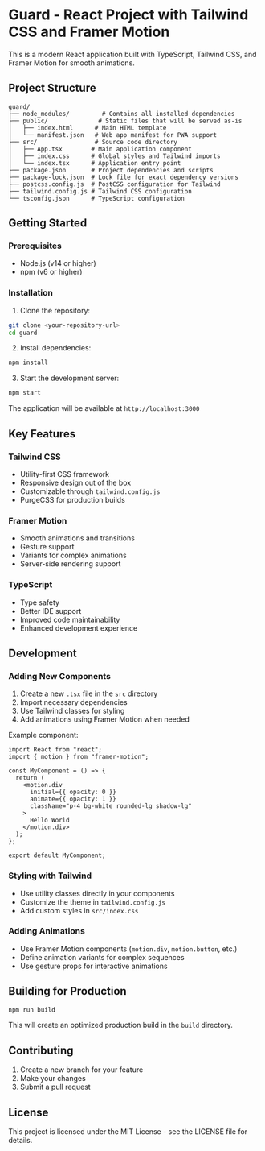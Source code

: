 # Guard - React Project with Tailwind CSS and Framer Motion

This is a modern React application built with TypeScript, Tailwind CSS, and Framer Motion for smooth animations.

## Project Structure

```
guard/
├── node_modules/         # Contains all installed dependencies
├── public/              # Static files that will be served as-is
│   ├── index.html      # Main HTML template
│   └── manifest.json   # Web app manifest for PWA support
├── src/                # Source code directory
│   ├── App.tsx        # Main application component
│   ├── index.css      # Global styles and Tailwind imports
│   └── index.tsx      # Application entry point
├── package.json       # Project dependencies and scripts
├── package-lock.json  # Lock file for exact dependency versions
├── postcss.config.js  # PostCSS configuration for Tailwind
├── tailwind.config.js # Tailwind CSS configuration
└── tsconfig.json      # TypeScript configuration
```

## Getting Started

### Prerequisites

- Node.js (v14 or higher)
- npm (v6 or higher)

### Installation

1. Clone the repository:

```bash
git clone <your-repository-url>
cd guard
```

2. Install dependencies:

```bash
npm install
```

3. Start the development server:

```bash
npm start
```

The application will be available at `http://localhost:3000`

## Key Features

### Tailwind CSS

- Utility-first CSS framework
- Responsive design out of the box
- Customizable through `tailwind.config.js`
- PurgeCSS for production builds

### Framer Motion

- Smooth animations and transitions
- Gesture support
- Variants for complex animations
- Server-side rendering support

### TypeScript

- Type safety
- Better IDE support
- Improved code maintainability
- Enhanced development experience

## Development

### Adding New Components

1. Create a new `.tsx` file in the `src` directory
2. Import necessary dependencies
3. Use Tailwind classes for styling
4. Add animations using Framer Motion when needed

Example component:

```tsx
import React from "react";
import { motion } from "framer-motion";

const MyComponent = () => {
  return (
    <motion.div
      initial={{ opacity: 0 }}
      animate={{ opacity: 1 }}
      className="p-4 bg-white rounded-lg shadow-lg"
    >
      Hello World
    </motion.div>
  );
};

export default MyComponent;
```

### Styling with Tailwind

- Use utility classes directly in your components
- Customize the theme in `tailwind.config.js`
- Add custom styles in `src/index.css`

### Adding Animations

- Use Framer Motion components (`motion.div`, `motion.button`, etc.)
- Define animation variants for complex sequences
- Use gesture props for interactive animations

## Building for Production

```bash
npm run build
```

This will create an optimized production build in the `build` directory.

## Contributing

1. Create a new branch for your feature
2. Make your changes
3. Submit a pull request

## License

This project is licensed under the MIT License - see the LICENSE file for details.
